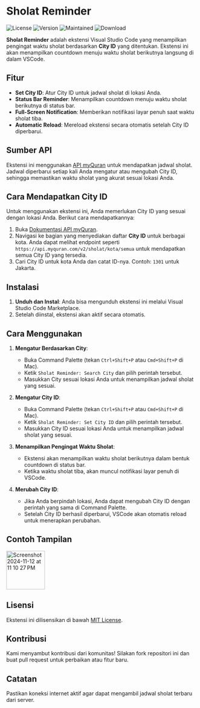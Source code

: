 # Sholat Reminder

![License](https://img.shields.io/badge/license-MIT-blue.svg)
![Version](https://img.shields.io/badge/version-1.0.4-brightgreen.svg)
![Maintained](https://img.shields.io/badge/maintained-yes-green.svg)
![Download](https://img.shields.io/visual-studio-marketplace/d/AdityaPutraPratama.sholat-reminder)


**Sholat Reminder** adalah ekstensi Visual Studio Code yang menampilkan pengingat waktu sholat berdasarkan **City ID** yang ditentukan. Ekstensi ini akan menampilkan countdown menuju waktu sholat berikutnya langsung di dalam VSCode.

## Fitur

- **Set City ID**: Atur City ID untuk jadwal sholat di lokasi Anda.
- **Status Bar Reminder**: Menampilkan countdown menuju waktu sholat berikutnya di status bar.
- **Full-Screen Notification**: Memberikan notifikasi layar penuh saat waktu sholat tiba.
- **Automatic Reload**: Mereload ekstensi secara otomatis setelah City ID diperbarui.

## Sumber API

Ekstensi ini menggunakan [API myQuran](https://api.myquran.com/) untuk mendapatkan jadwal sholat. Jadwal diperbarui setiap kali Anda mengatur atau mengubah City ID, sehingga memastikan waktu sholat yang akurat sesuai lokasi Anda.

## Cara Mendapatkan City ID

Untuk menggunakan ekstensi ini, Anda memerlukan City ID yang sesuai dengan lokasi Anda. Berikut cara mendapatkannya:

1. Buka [Dokumentasi API myQuran](https://api.myquran.com/).
2. Navigasi ke bagian yang menyediakan daftar **City ID** untuk berbagai kota. Anda dapat melihat endpoint seperti `https://api.myquran.com/v2/sholat/kota/semua` untuk mendapatkan semua City ID yang tersedia.
3. Cari City ID untuk kota Anda dan catat ID-nya. Contoh: `1301` untuk Jakarta.

## Instalasi

1. **Unduh dan Instal**: Anda bisa mengunduh ekstensi ini melalui Visual Studio Code Marketplace.
2. Setelah diinstal, ekstensi akan aktif secara otomatis.

## Cara Menggunakan

1. **Mengatur Berdasarkan City**:

   - Buka Command Palette (tekan `Ctrl+Shift+P` atau `Cmd+Shift+P` di Mac).
   - Ketik `Sholat Reminder: Search City` dan pilih perintah tersebut.
   - Masukkan City sesuai lokasi Anda untuk menampilkan jadwal sholat yang sesuai.

2. **Mengatur City ID**:

   - Buka Command Palette (tekan `Ctrl+Shift+P` atau `Cmd+Shift+P` di Mac).
   - Ketik `Sholat Reminder: Set City ID` dan pilih perintah tersebut.
   - Masukkan City ID sesuai lokasi Anda untuk menampilkan jadwal sholat yang sesuai.

3. **Menampilkan Pengingat Waktu Sholat**:

   - Ekstensi akan menampilkan waktu sholat berikutnya dalam bentuk countdown di status bar.
   - Ketika waktu sholat tiba, akan muncul notifikasi layar penuh di VSCode.

4. **Merubah City ID**:
   - Jika Anda berpindah lokasi, Anda dapat mengubah City ID dengan perintah yang sama di Command Palette.
   - Setelah City ID berhasil diperbarui, VSCode akan otomatis reload untuk menerapkan perubahan.

## Contoh Tampilan

<img width="102" alt="Screenshot 2024-11-12 at 11 10 27 PM" src="https://github.com/user-attachments/assets/cdcca550-837a-4e8f-8bc6-62ed56468e68">

## Lisensi

Ekstensi ini dilisensikan di bawah [MIT License](LICENSE.md).

## Kontribusi

Kami menyambut kontribusi dari komunitas! Silakan fork repositori ini dan buat pull request untuk perbaikan atau fitur baru.

## Catatan

Pastikan koneksi internet aktif agar dapat mengambil jadwal sholat terbaru dari server.
